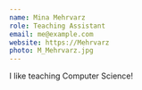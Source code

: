 ```yaml
---
name: Mina Mehrvarz
role: Teaching Assistant
email: me@example.com
website: https://Mehrvarz
photo: M_Mehrvarz.jpg
---
```


I like teaching Computer Science!
